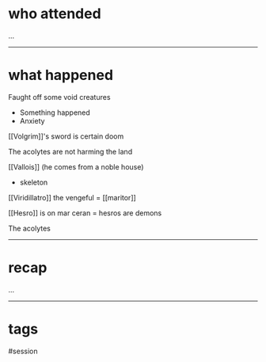 # who attended

...

---
# what happened

Faught off some void creatures

- Something happened
- Anxiety

[[Volgrim]]'s sword is certain doom

The acolytes are not harming the land

[[Vallois]] (he comes from a noble house)
- skeleton

[[Viridillatro]] the vengeful = [[maritor]]

[[Hesro]] is on mar ceran = hesros are demons

The acolytes

---
# recap

...

---
# tags

#session